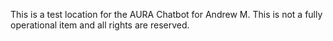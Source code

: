 This is a test location for the AURA Chatbot for Andrew M. This is not a fully operational item and all rights are reserved.
